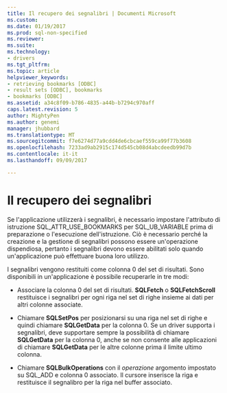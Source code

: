 ```yaml
---
title: Il recupero dei segnalibri | Documenti Microsoft
ms.custom: 
ms.date: 01/19/2017
ms.prod: sql-non-specified
ms.reviewer: 
ms.suite: 
ms.technology:
- drivers
ms.tgt_pltfrm: 
ms.topic: article
helpviewer_keywords:
- retrieving bookmarks [ODBC]
- result sets [ODBC], bookmarks
- bookmarks [ODBC]
ms.assetid: a34c8f09-b786-4835-a44b-b7294c970aff
caps.latest.revision: 5
author: MightyPen
ms.author: genemi
manager: jhubbard
ms.translationtype: MT
ms.sourcegitcommit: f7e6274d77a9cdd4de6cbcaef559ca99f77b3608
ms.openlocfilehash: 7233ad9ab2915c174d545cb08d4abcdeedb99d7b
ms.contentlocale: it-it
ms.lasthandoff: 09/09/2017

---
```

# <a name="retrieving-bookmarks"></a>Il recupero dei segnalibri
Se l'applicazione utilizzerà i segnalibri, è necessario impostare l'attributo di istruzione SQL_ATTR_USE_BOOKMARKS per SQL_UB_VARIABLE prima di preparazione o l'esecuzione dell'istruzione. Ciò è necessario perché la creazione e la gestione di segnalibri possono essere un'operazione dispendiosa, pertanto i segnalibri devono essere abilitati solo quando un'applicazione può effettuare buona loro utilizzo.  
  
 I segnalibri vengono restituiti come colonna 0 del set di risultati. Sono disponibili in un'applicazione è possibile recuperarle in tre modi:  
  
-   Associare la colonna 0 del set di risultati. **SQLFetch** o **SQLFetchScroll** restituisce i segnalibri per ogni riga nel set di righe insieme ai dati per altri colonne associate.  
  
-   Chiamare **SQLSetPos** per posizionarsi su una riga nel set di righe e quindi chiamare **SQLGetData** per la colonna 0. Se un driver supporta i segnalibri, deve supportare sempre la possibilità di chiamare **SQLGetData** per la colonna 0, anche se non consente alle applicazioni di chiamare **SQLGetData** per le altre colonne prima il limite ultimo colonna.  
  
-   Chiamare **SQLBulkOperations** con il *operazione* argomento impostato su SQL_ADD e colonna 0 associato. Il cursore inserisce la riga e restituisce il segnalibro per la riga nel buffer associato.
